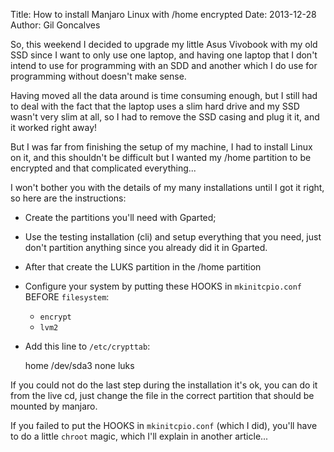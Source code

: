 Title: How to install Manjaro Linux with /home encrypted
Date: 2013-12-28
Author: Gil Goncalves

So, this weekend I decided to upgrade my little Asus Vivobook with my old SSD
since I want to only use one laptop, and having one laptop that I don't intend
to use for programming with an SDD and another which I do use for programming
without doesn't make sense.

Having moved all the data around is time consuming enough, but I still had to
deal with the fact that the laptop uses a slim hard drive and my SSD wasn't very
slim at all, so I had to remove the SSD casing and plug it it, and it worked
right away!

But I was far from finishing the setup of my machine, I had to install Linux on
it, and this shouldn't be difficult but I wanted my /home partition to be
encrypted and that complicated everything...

I won't bother you with the details of my many installations until I got it
right, so here are the instructions:

* Create the partitions you'll need with Gparted;
* Use the testing installation (cli) and setup everything that you need, just
don't partition anything since you already did it in Gparted.
* After that create the LUKS partition in the /home partition
* Configure your system by putting these HOOKS in `mkinitcpio.conf` BEFORE
`filesystem`:
    * `encrypt`
    * `lvm2`
* Add this line to `/etc/crypttab`:


    home /dev/sda3 none luks


If you could not do the last step during the installation it's ok, you can do
it from the live cd, just change the file in the correct partition that should
be mounted by manjaro.

If you failed to put the HOOKS in `mkinitcpio.conf` (which I did), you'll have
to do a little `chroot` magic, which I'll explain in another article...

